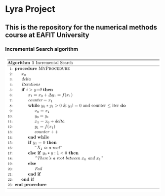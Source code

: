 # Lyra Project
## This is the repository for the numerical methods course at EAFIT University
### Incremental Search algorithm
![The incremental search method pseudocode](https://github.com/ssuarez6/lyra/blob/master/screenshots/incremental_search.png)
